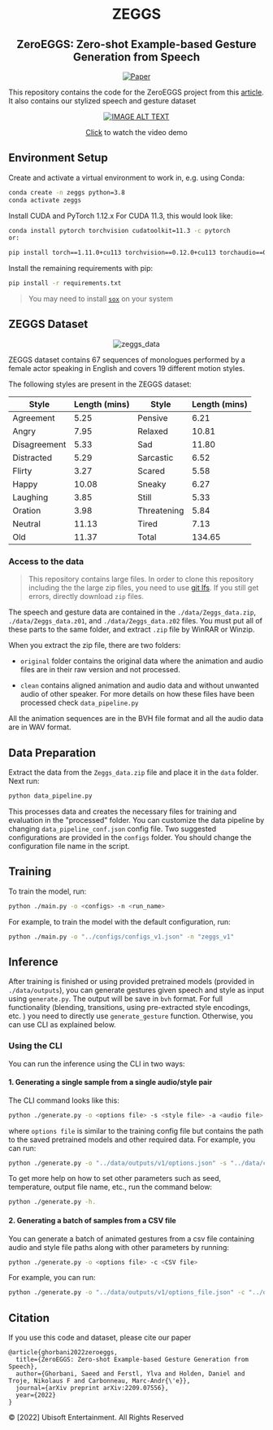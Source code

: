 <div align="center">   

# ZEGGS

## ZeroEGGS: Zero-shot Example-based Gesture Generation from Speech

[![Paper](http://img.shields.io/badge/paper-arxiv.2209.07556-B31B1B.svg)](https://arxiv.org/abs/2209.07556)


</div>

This repository contains the code for the ZeroEGGS project from
this [article](https://arxiv.org/abs/2209.07556).
It also contains our stylized speech and gesture dataset

<div align="center">  

[![IMAGE ALT TEXT](http://img.youtube.com/vi/YFg7QKWkjwQ/0.jpg)](http://www.youtube.com/watch?v=YFg7QKWkjwQ "Click to watch the video demo")

[Click](http://www.youtube.com/watch?v=YFg7QKWkjwQ) to watch the video demo

</div>

## Environment Setup

Create and activate a virtual environment to work in, e.g. using Conda:

```sh
conda create -n zeggs python=3.8
conda activate zeggs
```

Install CUDA and PyTorch 1.12.x For CUDA 11.3, this would look like:

```sh
conda install pytorch torchvision cudatoolkit=11.3 -c pytorch
or:

pip install torch==1.11.0+cu113 torchvision==0.12.0+cu113 torchaudio==0.11.0 --extra-index-url https://download.pytorch.org/whl/cu113
```

Install the remaining requirements with pip:

```sh
pip install -r requirements.txt
```

> You may need to install [`sox`](http://sox.sourceforge.net/) on your system

## ZEGGS Dataset

<div align="center"> 

![zeggs_data](media/zeggs_data.gif)

</div>
ZEGGS dataset contains 67 sequences of monologues performed by a female actor speaking in English and covers 19 different motion styles. 

The following styles are present in the ZEGGS dataset:

<div align="center">  

| **Style** | **Length (mins)** | **Style** | **Length (mins)** |
|--------------|-----------------------|-------|---------------|
| Agreement    | 5.25                  | Pensive | 6.21          |
| Angry        | 7.95                  | Relaxed | 10.81         |
| Disagreement | 5.33                  | Sad   | 11.80         |
| Distracted   | 5.29                  | Sarcastic | 6.52          |
| Flirty       | 3.27                  | Scared | 5.58          |
| Happy        | 10.08                 | Sneaky | 6.27          |
| Laughing     | 3.85                  | Still | 5.33          |
| Oration      | 3.98                  | Threatening | 5.84          |
| Neutral      | 11.13                 | Tired | 7.13          |
| Old          | 11.37                 | Total | 134.65        |

</div>  
    
### Access to the data
> This repository contains large files. In order to clone this repository including
> the the large zip files, you need to use [git lfs](https://github.com/git-lfs/git-lfs/wiki/Installation).
> If you still get errors, directly download `zip` files.

The speech and gesture data are contained in the `./data/Zeggs_data.zip`, `./data/Zeggs_data.z01`, and `./data/Zeggs_data.z02` files. You must put all of these parts to the same folder, and extract `.zip` file by WinRAR or Winzip.

When you extract the zip file, there are two folders:

- `original` folder contains the original data where the animation and audio files are in their raw version and not
  processed.

- `clean` contains aligned animation and audio data and without unwanted audio of other speaker. For more details on how
  these files have been processed check `data_pipeline.py`

All the animation sequences are in the BVH file format and all the audio data are in WAV format. 

## Data Preparation

Extract the data from the `Zeggs_data.zip` file and place it in the `data` folder. Next run:

```sh
python data_pipeline.py
```

This processes data and creates the necessary files for training and evaluation in the "processed" folder. You can
customize the data pipeline by changing `data_pipeline_conf.json` config file. Two suggested configurations are provided
in the `configs` folder. You should change the configuration file name in the script.

## Training

To train the model, run:

```sh
python ./main.py -o <configs> -n <run_name>
```

For example, to train the model with the default configuration, run:

```sh
python ./main.py -o "../configs/configs_v1.json" -n "zeggs_v1"
```

## Inference

After training is finished or using provided pretrained models (provided in `./data/outputs`), you can generate gestures
given speech and style as
input
using `generate.py`. The output will be save in `bvh` format. For full functionality (blending, transitions, using
pre-extracted style encodings, etc. ) you need
to directly use `generate_gesture` function. Otherwise, you can use CLI as explained below.

### Using the CLI

You can run the inference using the CLI in two ways:

#### 1. Generating a single sample from a single audio/style pair

The CLI command looks like this:

```sh
python ./generate.py -o <options file> -s <style file> -a <audio file>
```

where `options file` is similar to the training config file but contains the path to the saved pretrained models and
other required data. For example, you can run:

```sh
python ./generate.py -o "../data/outputs/v1/options.json" -s "../data/clean/067_Speech_2_x_1_0.bvh" -a "../data/clean/067_Speech_2_x_1_0.wav"
```

To get more help on how to set other parameters such as seed, temperature, output file name, etc., run the command
below:

```sh
python ./generate.py -h.
```

#### 2. Generating a batch of samples from a CSV file

You can generate a batch of animated gestures from a csv file containing audio and style file paths along with other
parameters by running:

```sh
python ./generate.py -o <options file> -c <CSV file>
```

For example, you can run:

```sh
python ./generate.py -o "../data/outputs/v1/options_file.json" -c "../data/test/evaluation.csv"
```

## Citation

If you use this code and dataset, please cite our paper

```
@article{ghorbani2022zeroeggs,
  title={ZeroEGGS: Zero-shot Example-based Gesture Generation from Speech},
  author={Ghorbani, Saeed and Ferstl, Ylva and Holden, Daniel and Troje, Nikolaus F and Carbonneau, Marc-Andr{\'e}},
  journal={arXiv preprint arXiv:2209.07556},
  year={2022}
}
```   

© [2022] Ubisoft Entertainment. All Rights Reserved
